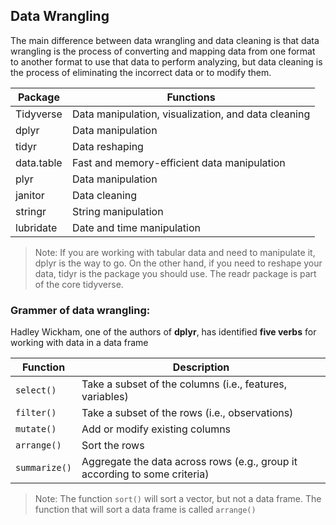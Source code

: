 ## Data Wrangling

The main difference between data wrangling and data cleaning is that data wrangling is the process of converting and mapping data from one format to another format to use that data to perform analyzing, but data cleaning is the process of eliminating the incorrect data or to modify them.

| **Package** | **Functions** |
|-------------|---------------|
| Tidyverse   | Data manipulation, visualization, and data cleaning |
| dplyr       | Data manipulation |
| tidyr       | Data reshaping |
| data.table  | Fast and memory-efficient data manipulation |
| plyr        | Data manipulation |
| janitor     | Data cleaning |
| stringr     | String manipulation |
| lubridate   | Date and time manipulation |

> Note: If you are working with tabular data and need to manipulate it, dplyr is the way to go. On the other hand, if you need to reshape your data, tidyr is the package you should use.
> The readr package is part of the core tidyverse.

### Grammer of data wrangling: 

Hadley Wickham, one of the authors of **dplyr**, has identified **five verbs** for working with data in a data frame

| Function | Description |
| --- | --- |
| `select()` | Take a subset of the columns (i.e., features, variables) |
| `filter()` | Take a subset of the rows (i.e., observations) |
| `mutate()` | Add or modify existing columns |
| `arrange()` | Sort the rows |
| `summarize()` | Aggregate the data across rows (e.g., group it according to some criteria) |

> Note: The function `sort()` will sort a vector, but not a data frame. The function that will sort a data frame is called `arrange()`


